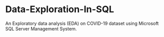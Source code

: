 # Data-Exploration-In-SQL
An Exploratory data analysis (EDA) on COVID-19 dataset using Microsoft SQL Server Management System.

